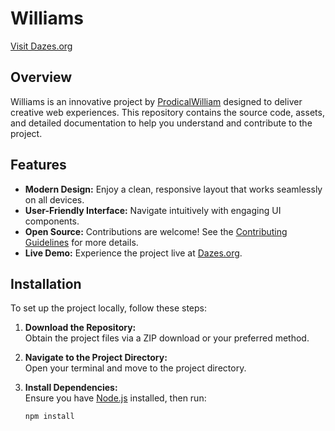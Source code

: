 # Williams

[Visit Dazes.org](https://dazes.org)

## Overview

Williams is an innovative project by [ProdicalWilliam](https://github.com/ProdicalWilliam) designed to deliver creative web experiences. This repository contains the source code, assets, and detailed documentation to help you understand and contribute to the project.

## Features

- **Modern Design:** Enjoy a clean, responsive layout that works seamlessly on all devices.
- **User-Friendly Interface:** Navigate intuitively with engaging UI components.
- **Open Source:** Contributions are welcome! See the [Contributing Guidelines](#contributing) for more details.
- **Live Demo:** Experience the project live at [Dazes.org](https://dazes.org).

## Installation

To set up the project locally, follow these steps:

1. **Download the Repository:**  
   Obtain the project files via a ZIP download or your preferred method.

2. **Navigate to the Project Directory:**  
   Open your terminal and move to the project directory.

3. **Install Dependencies:**  
   Ensure you have [Node.js](https://nodejs.org/) installed, then run:
   ```bash
   npm install
